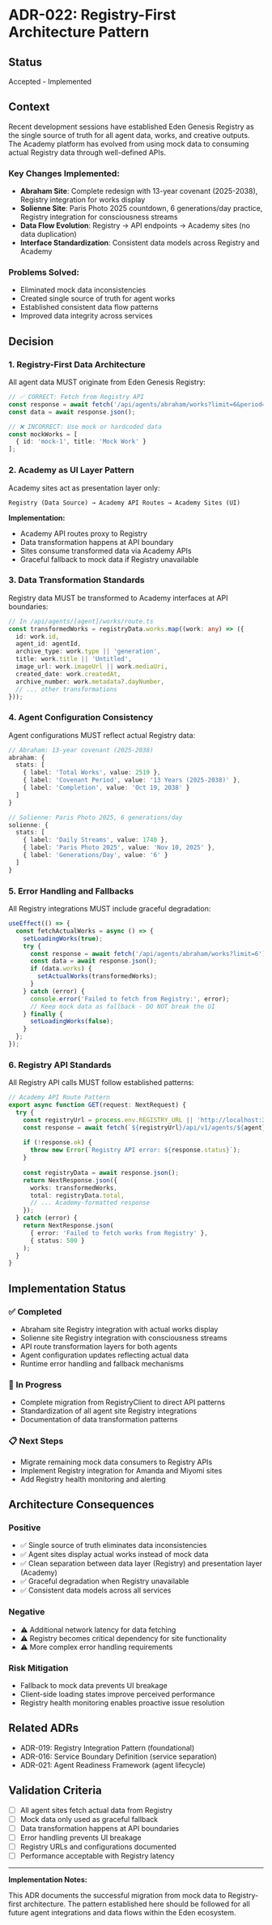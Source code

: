 # ADR-022: Registry-First Architecture Pattern

## Status
Accepted - Implemented

## Context

Recent development sessions have established Eden Genesis Registry as the single source of truth for all agent data, works, and creative outputs. The Academy platform has evolved from using mock data to consuming actual Registry data through well-defined APIs.

### Key Changes Implemented:
- **Abraham Site**: Complete redesign with 13-year covenant (2025-2038), Registry integration for works display
- **Solienne Site**: Paris Photo 2025 countdown, 6 generations/day practice, Registry integration for consciousness streams
- **Data Flow Evolution**: Registry → API endpoints → Academy sites (no data duplication)
- **Interface Standardization**: Consistent data models across Registry and Academy

### Problems Solved:
- Eliminated mock data inconsistencies
- Created single source of truth for agent works
- Established consistent data flow patterns
- Improved data integrity across services

## Decision

### 1. Registry-First Data Architecture

All agent data MUST originate from Eden Genesis Registry:

```typescript
// ✅ CORRECT: Fetch from Registry API
const response = await fetch('/api/agents/abraham/works?limit=6&period=early-works');
const data = await response.json();

// ❌ INCORRECT: Use mock or hardcoded data
const mockWorks = [
  { id: 'mock-1', title: 'Mock Work' }
];
```

### 2. Academy as UI Layer Pattern

Academy sites act as presentation layer only:

```
Registry (Data Source) → Academy API Routes → Academy Sites (UI)
```

**Implementation:**
- Academy API routes proxy to Registry
- Data transformation happens at API boundary  
- Sites consume transformed data via Academy APIs
- Graceful fallback to mock data if Registry unavailable

### 3. Data Transformation Standards

Registry data MUST be transformed to Academy interfaces at API boundaries:

```typescript
// In /api/agents/[agent]/works/route.ts
const transformedWorks = registryData.works.map((work: any) => ({
  id: work.id,
  agent_id: agentId,
  archive_type: work.type || 'generation',
  title: work.title || 'Untitled',
  image_url: work.imageUrl || work.mediaUri,
  created_date: work.createdAt,
  archive_number: work.metadata?.dayNumber,
  // ... other transformations
}));
```

### 4. Agent Configuration Consistency

Agent configurations MUST reflect actual Registry data:

```typescript
// Abraham: 13-year covenant (2025-2038)
abraham: {
  stats: [
    { label: 'Total Works', value: 2519 },
    { label: 'Covenant Period', value: '13 Years (2025-2038)' },
    { label: 'Completion', value: 'Oct 19, 2038' }
  ]
}

// Solienne: Paris Photo 2025, 6 generations/day
solienne: {
  stats: [
    { label: 'Daily Streams', value: 1740 },
    { label: 'Paris Photo 2025', value: 'Nov 10, 2025' },
    { label: 'Generations/Day', value: '6' }
  ]
}
```

### 5. Error Handling and Fallbacks

All Registry integrations MUST include graceful degradation:

```typescript
useEffect(() => {
  const fetchActualWorks = async () => {
    setLoadingWorks(true);
    try {
      const response = await fetch('/api/agents/abraham/works?limit=6');
      const data = await response.json();
      if (data.works) {
        setActualWorks(transformedWorks);
      }
    } catch (error) {
      console.error('Failed to fetch from Registry:', error);
      // Keep mock data as fallback - DO NOT break the UI
    } finally {
      setLoadingWorks(false);
    }
  };
});
```

### 6. Registry API Standards

All Registry API calls MUST follow established patterns:

```typescript
// Academy API Route Pattern
export async function GET(request: NextRequest) {
  try {
    const registryUrl = process.env.REGISTRY_URL || 'http://localhost:3005';
    const response = await fetch(`${registryUrl}/api/v1/agents/${agent}/works?${params}`);
    
    if (!response.ok) {
      throw new Error(`Registry API error: ${response.status}`);
    }
    
    const registryData = await response.json();
    return NextResponse.json({
      works: transformedWorks,
      total: registryData.total,
      // ... Academy-formatted response
    });
  } catch (error) {
    return NextResponse.json(
      { error: 'Failed to fetch works from Registry' },
      { status: 500 }
    );
  }
}
```

## Implementation Status

### ✅ Completed
- Abraham site Registry integration with actual works display
- Solienne site Registry integration with consciousness streams
- API route transformation layers for both agents
- Agent configuration updates reflecting actual data
- Runtime error handling and fallback mechanisms

### 🔄 In Progress
- Complete migration from RegistryClient to direct API patterns
- Standardization of all agent site Registry integrations
- Documentation of data transformation patterns

### 📋 Next Steps
- Migrate remaining mock data consumers to Registry APIs
- Implement Registry integration for Amanda and Miyomi sites
- Add Registry health monitoring and alerting

## Architecture Consequences

### Positive
- ✅ Single source of truth eliminates data inconsistencies
- ✅ Agent sites display actual works instead of mock data
- ✅ Clean separation between data layer (Registry) and presentation layer (Academy)
- ✅ Graceful degradation when Registry unavailable
- ✅ Consistent data models across all services

### Negative
- ⚠️ Additional network latency for data fetching
- ⚠️ Registry becomes critical dependency for site functionality
- ⚠️ More complex error handling requirements

### Risk Mitigation
- Fallback to mock data prevents UI breakage
- Client-side loading states improve perceived performance
- Registry health monitoring enables proactive issue resolution

## Related ADRs
- ADR-019: Registry Integration Pattern (foundational)
- ADR-016: Service Boundary Definition (service separation)
- ADR-021: Agent Readiness Framework (agent lifecycle)

## Validation Criteria

- [ ] All agent sites fetch actual data from Registry
- [ ] Mock data only used as graceful fallback
- [ ] Data transformation happens at API boundaries
- [ ] Error handling prevents UI breakage
- [ ] Registry URLs and configurations documented
- [ ] Performance acceptable with Registry latency

---

**Implementation Notes:**

This ADR documents the successful migration from mock data to Registry-first architecture. The pattern established here should be followed for all future agent integrations and data flows within the Eden ecosystem.